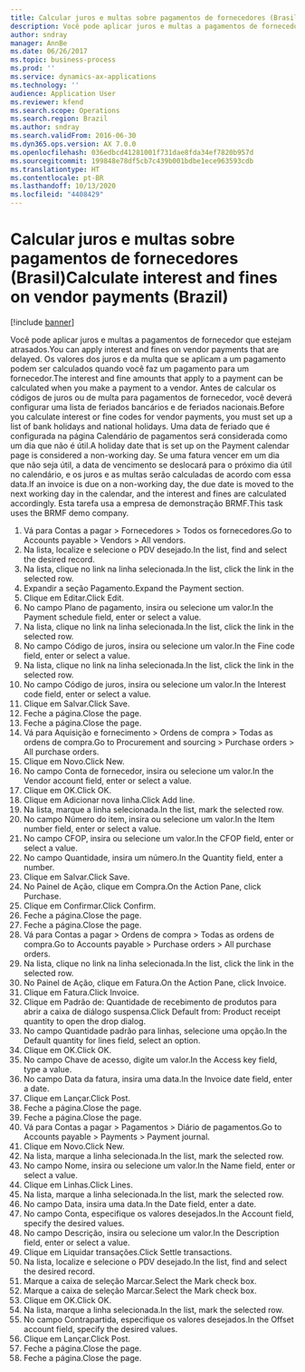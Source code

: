 ```yaml
---
title: Calcular juros e multas sobre pagamentos de fornecedores (Brasil)
description: Você pode aplicar juros e multas a pagamentos de fornecedor que estejam atrasados.
author: sndray
manager: AnnBe
ms.date: 06/26/2017
ms.topic: business-process
ms.prod: ''
ms.service: dynamics-ax-applications
ms.technology: ''
audience: Application User
ms.reviewer: kfend
ms.search.scope: Operations
ms.search.region: Brazil
ms.author: sndray
ms.search.validFrom: 2016-06-30
ms.dyn365.ops.version: AX 7.0.0
ms.openlocfilehash: 036edbcd41281001f731dae8fda34ef7820b957d
ms.sourcegitcommit: 199848e78df5cb7c439b001bdbe1ece963593cdb
ms.translationtype: HT
ms.contentlocale: pt-BR
ms.lasthandoff: 10/13/2020
ms.locfileid: "4408429"
---
```

# <a name="calculate-interest-and-fines-on-vendor-payments-brazil"></a><span data-ttu-id="616f7-103">Calcular juros e multas sobre pagamentos de fornecedores (Brasil)</span><span class="sxs-lookup"><span data-stu-id="616f7-103">Calculate interest and fines on vendor payments (Brazil)</span></span>

[!include [banner](../../includes/banner.md)]

<span data-ttu-id="616f7-104">Você pode aplicar juros e multas a pagamentos de fornecedor que estejam atrasados.</span><span class="sxs-lookup"><span data-stu-id="616f7-104">You can apply interest and fines on vendor payments that are delayed.</span></span> <span data-ttu-id="616f7-105">Os valores dos juros e da multa que se aplicam a um pagamento podem ser calculados quando você faz um pagamento para um fornecedor.</span><span class="sxs-lookup"><span data-stu-id="616f7-105">The interest and fine amounts that apply to a payment can be calculated when you make a payment to a vendor.</span></span> <span data-ttu-id="616f7-106">Antes de calcular os códigos de juros ou de multa para pagamentos de fornecedor, você deverá configurar uma lista de feriados bancários e de feriados nacionais.</span><span class="sxs-lookup"><span data-stu-id="616f7-106">Before you calculate interest or fine codes for vendor payments, you must set up a list of bank holidays and national holidays.</span></span> <span data-ttu-id="616f7-107">Uma data de feriado que é configurada na página Calendário de pagamentos será considerada como um dia que não é útil.</span><span class="sxs-lookup"><span data-stu-id="616f7-107">A holiday date that is set up on the Payment calendar page is considered a non-working day.</span></span> <span data-ttu-id="616f7-108">Se uma fatura vencer em um dia que não seja útil, a data de vencimento se deslocará para o próximo dia útil no calendário, e os juros e as multas serão calculadas de acordo com essa data.</span><span class="sxs-lookup"><span data-stu-id="616f7-108">If an invoice is due on a non-working day, the due date is moved to the next working day in the calendar, and the interest and fines are calculated accordingly.</span></span> <span data-ttu-id="616f7-109">Esta tarefa usa a empresa de demonstração BRMF.</span><span class="sxs-lookup"><span data-stu-id="616f7-109">This task uses the BRMF demo company.</span></span>

1. <span data-ttu-id="616f7-110">Vá para Contas a pagar > Fornecedores > Todos os fornecedores.</span><span class="sxs-lookup"><span data-stu-id="616f7-110">Go to Accounts payable > Vendors > All vendors.</span></span>
2. <span data-ttu-id="616f7-111">Na lista, localize e selecione o PDV desejado.</span><span class="sxs-lookup"><span data-stu-id="616f7-111">In the list, find and select the desired record.</span></span>
3. <span data-ttu-id="616f7-112">Na lista, clique no link na linha selecionada.</span><span class="sxs-lookup"><span data-stu-id="616f7-112">In the list, click the link in the selected row.</span></span>
4. <span data-ttu-id="616f7-113">Expandir a seção Pagamento.</span><span class="sxs-lookup"><span data-stu-id="616f7-113">Expand the Payment section.</span></span>
5. <span data-ttu-id="616f7-114">Clique em Editar.</span><span class="sxs-lookup"><span data-stu-id="616f7-114">Click Edit.</span></span>
6. <span data-ttu-id="616f7-115">No campo Plano de pagamento, insira ou selecione um valor.</span><span class="sxs-lookup"><span data-stu-id="616f7-115">In the Payment schedule field, enter or select a value.</span></span>
7. <span data-ttu-id="616f7-116">Na lista, clique no link na linha selecionada.</span><span class="sxs-lookup"><span data-stu-id="616f7-116">In the list, click the link in the selected row.</span></span>
8. <span data-ttu-id="616f7-117">No campo Código de juros, insira ou selecione um valor.</span><span class="sxs-lookup"><span data-stu-id="616f7-117">In the Fine code field, enter or select a value.</span></span>
9. <span data-ttu-id="616f7-118">Na lista, clique no link na linha selecionada.</span><span class="sxs-lookup"><span data-stu-id="616f7-118">In the list, click the link in the selected row.</span></span>
10. <span data-ttu-id="616f7-119">No campo Código de juros, insira ou selecione um valor.</span><span class="sxs-lookup"><span data-stu-id="616f7-119">In the Interest code field, enter or select a value.</span></span>
11. <span data-ttu-id="616f7-120">Clique em Salvar.</span><span class="sxs-lookup"><span data-stu-id="616f7-120">Click Save.</span></span>
12. <span data-ttu-id="616f7-121">Feche a página.</span><span class="sxs-lookup"><span data-stu-id="616f7-121">Close the page.</span></span>
13. <span data-ttu-id="616f7-122">Feche a página.</span><span class="sxs-lookup"><span data-stu-id="616f7-122">Close the page.</span></span>
14. <span data-ttu-id="616f7-123">Vá para Aquisição e fornecimento > Ordens de compra > Todas as ordens de compra.</span><span class="sxs-lookup"><span data-stu-id="616f7-123">Go to Procurement and sourcing > Purchase orders > All purchase orders.</span></span>
15. <span data-ttu-id="616f7-124">Clique em Novo.</span><span class="sxs-lookup"><span data-stu-id="616f7-124">Click New.</span></span>
16. <span data-ttu-id="616f7-125">No campo Conta de fornecedor, insira ou selecione um valor.</span><span class="sxs-lookup"><span data-stu-id="616f7-125">In the Vendor account field, enter or select a value.</span></span>
17. <span data-ttu-id="616f7-126">Clique em OK.</span><span class="sxs-lookup"><span data-stu-id="616f7-126">Click OK.</span></span>
18. <span data-ttu-id="616f7-127">Clique em Adicionar nova linha.</span><span class="sxs-lookup"><span data-stu-id="616f7-127">Click Add line.</span></span>
19. <span data-ttu-id="616f7-128">Na lista, marque a linha selecionada.</span><span class="sxs-lookup"><span data-stu-id="616f7-128">In the list, mark the selected row.</span></span>
20. <span data-ttu-id="616f7-129">No campo Número do item, insira ou selecione um valor.</span><span class="sxs-lookup"><span data-stu-id="616f7-129">In the Item number field, enter or select a value.</span></span>
21. <span data-ttu-id="616f7-130">No campo CFOP, insira ou selecione um valor.</span><span class="sxs-lookup"><span data-stu-id="616f7-130">In the CFOP field, enter or select a value.</span></span>
22. <span data-ttu-id="616f7-131">No campo Quantidade, insira um número.</span><span class="sxs-lookup"><span data-stu-id="616f7-131">In the Quantity field, enter a number.</span></span>
23. <span data-ttu-id="616f7-132">Clique em Salvar.</span><span class="sxs-lookup"><span data-stu-id="616f7-132">Click Save.</span></span>
24. <span data-ttu-id="616f7-133">No Painel de Ação, clique em Compra.</span><span class="sxs-lookup"><span data-stu-id="616f7-133">On the Action Pane, click Purchase.</span></span>
25. <span data-ttu-id="616f7-134">Clique em Confirmar.</span><span class="sxs-lookup"><span data-stu-id="616f7-134">Click Confirm.</span></span>
26. <span data-ttu-id="616f7-135">Feche a página.</span><span class="sxs-lookup"><span data-stu-id="616f7-135">Close the page.</span></span>
27. <span data-ttu-id="616f7-136">Feche a página.</span><span class="sxs-lookup"><span data-stu-id="616f7-136">Close the page.</span></span>
28. <span data-ttu-id="616f7-137">Vá para Contas a pagar > Ordens de compra > Todas as ordens de compra.</span><span class="sxs-lookup"><span data-stu-id="616f7-137">Go to Accounts payable > Purchase orders > All purchase orders.</span></span>
29. <span data-ttu-id="616f7-138">Na lista, clique no link na linha selecionada.</span><span class="sxs-lookup"><span data-stu-id="616f7-138">In the list, click the link in the selected row.</span></span>
30. <span data-ttu-id="616f7-139">No Painel de Ação, clique em Fatura.</span><span class="sxs-lookup"><span data-stu-id="616f7-139">On the Action Pane, click Invoice.</span></span>
31. <span data-ttu-id="616f7-140">Clique em Fatura.</span><span class="sxs-lookup"><span data-stu-id="616f7-140">Click Invoice.</span></span>
32. <span data-ttu-id="616f7-141">Clique em Padrão de: Quantidade de recebimento de produtos para abrir a caixa de diálogo suspensa.</span><span class="sxs-lookup"><span data-stu-id="616f7-141">Click Default from: Product receipt quantity to open the drop dialog.</span></span>
33. <span data-ttu-id="616f7-142">No campo Quantidade padrão para linhas, selecione uma opção.</span><span class="sxs-lookup"><span data-stu-id="616f7-142">In the Default quantity for lines field, select an option.</span></span>
34. <span data-ttu-id="616f7-143">Clique em OK.</span><span class="sxs-lookup"><span data-stu-id="616f7-143">Click OK.</span></span>
35. <span data-ttu-id="616f7-144">No campo Chave de acesso, digite um valor.</span><span class="sxs-lookup"><span data-stu-id="616f7-144">In the Access key field, type a value.</span></span>
36. <span data-ttu-id="616f7-145">No campo Data da fatura, insira uma data.</span><span class="sxs-lookup"><span data-stu-id="616f7-145">In the Invoice date field, enter a date.</span></span>
37. <span data-ttu-id="616f7-146">Clique em Lançar.</span><span class="sxs-lookup"><span data-stu-id="616f7-146">Click Post.</span></span>
38. <span data-ttu-id="616f7-147">Feche a página.</span><span class="sxs-lookup"><span data-stu-id="616f7-147">Close the page.</span></span>
39. <span data-ttu-id="616f7-148">Feche a página.</span><span class="sxs-lookup"><span data-stu-id="616f7-148">Close the page.</span></span>
40. <span data-ttu-id="616f7-149">Vá para Contas a pagar > Pagamentos > Diário de pagamentos.</span><span class="sxs-lookup"><span data-stu-id="616f7-149">Go to Accounts payable > Payments > Payment journal.</span></span>
41. <span data-ttu-id="616f7-150">Clique em Novo.</span><span class="sxs-lookup"><span data-stu-id="616f7-150">Click New.</span></span>
42. <span data-ttu-id="616f7-151">Na lista, marque a linha selecionada.</span><span class="sxs-lookup"><span data-stu-id="616f7-151">In the list, mark the selected row.</span></span>
43. <span data-ttu-id="616f7-152">No campo Nome, insira ou selecione um valor.</span><span class="sxs-lookup"><span data-stu-id="616f7-152">In the Name field, enter or select a value.</span></span>
44. <span data-ttu-id="616f7-153">Clique em Linhas.</span><span class="sxs-lookup"><span data-stu-id="616f7-153">Click Lines.</span></span>
45. <span data-ttu-id="616f7-154">Na lista, marque a linha selecionada.</span><span class="sxs-lookup"><span data-stu-id="616f7-154">In the list, mark the selected row.</span></span>
46. <span data-ttu-id="616f7-155">No campo Data, insira uma data.</span><span class="sxs-lookup"><span data-stu-id="616f7-155">In the Date field, enter a date.</span></span>
47. <span data-ttu-id="616f7-156">No campo Conta, especifique os valores desejados.</span><span class="sxs-lookup"><span data-stu-id="616f7-156">In the Account field, specify the desired values.</span></span>
48. <span data-ttu-id="616f7-157">No campo Descrição, insira ou selecione um valor.</span><span class="sxs-lookup"><span data-stu-id="616f7-157">In the Description field, enter or select a value.</span></span>
49. <span data-ttu-id="616f7-158">Clique em Liquidar transações.</span><span class="sxs-lookup"><span data-stu-id="616f7-158">Click Settle transactions.</span></span>
50. <span data-ttu-id="616f7-159">Na lista, localize e selecione o PDV desejado.</span><span class="sxs-lookup"><span data-stu-id="616f7-159">In the list, find and select the desired record.</span></span>
51. <span data-ttu-id="616f7-160">Marque a caixa de seleção Marcar.</span><span class="sxs-lookup"><span data-stu-id="616f7-160">Select the Mark check box.</span></span>
52. <span data-ttu-id="616f7-161">Marque a caixa de seleção Marcar.</span><span class="sxs-lookup"><span data-stu-id="616f7-161">Select the Mark check box.</span></span>
53. <span data-ttu-id="616f7-162">Clique em OK.</span><span class="sxs-lookup"><span data-stu-id="616f7-162">Click OK.</span></span>
54. <span data-ttu-id="616f7-163">Na lista, marque a linha selecionada.</span><span class="sxs-lookup"><span data-stu-id="616f7-163">In the list, mark the selected row.</span></span>
55. <span data-ttu-id="616f7-164">No campo Contrapartida, especifique os valores desejados.</span><span class="sxs-lookup"><span data-stu-id="616f7-164">In the Offset account field, specify the desired values.</span></span>
56. <span data-ttu-id="616f7-165">Clique em Lançar.</span><span class="sxs-lookup"><span data-stu-id="616f7-165">Click Post.</span></span>
57. <span data-ttu-id="616f7-166">Feche a página.</span><span class="sxs-lookup"><span data-stu-id="616f7-166">Close the page.</span></span>
58. <span data-ttu-id="616f7-167">Feche a página.</span><span class="sxs-lookup"><span data-stu-id="616f7-167">Close the page.</span></span>

